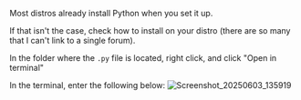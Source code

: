 Most distros already install Python when you set it up.

If that isn't the case, check how to install on your distro (there are so many that I can't link to a single forum).

In the folder where the `.py` file is located, right click, and click "Open in terminal"

In the terminal, enter the following below:
![Screenshot_20250603_135919](https://github.com/user-attachments/assets/678960aa-18e8-4d77-84de-47847f41219d)
